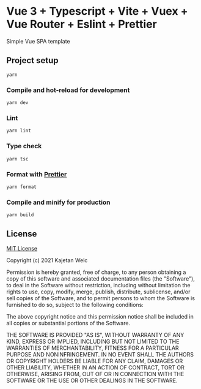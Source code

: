# Vue 3 + Typescript + Vite + Vuex + Vue Router + Eslint + Prettier

Simple Vue SPA template

## Project setup

```
yarn
```

### Compile and hot-reload for development

```
yarn dev
```

### Lint

```
yarn lint
```

### Type check

```
yarn tsc
```

### Format with [Prettier](https://prettier.io/)

```
yarn format
```

### Compile and minify for production

```
yarn build
```

## License

[MIT License](https://opensource.org/licenses/MIT)

Copyright (c) 2021 Kajetan Welc

Permission is hereby granted, free of charge, to any person obtaining a copy of this software and associated documentation files (the "Software"), to deal in the Software without restriction, including without limitation the rights to use, copy, modify, merge, publish, distribute, sublicense, and/or sell copies of the Software, and to permit persons to whom the Software is furnished to do so, subject to the following conditions:

The above copyright notice and this permission notice shall be included in all copies or substantial portions of the Software.

THE SOFTWARE IS PROVIDED "AS IS", WITHOUT WARRANTY OF ANY KIND, EXPRESS OR IMPLIED, INCLUDING BUT NOT LIMITED TO THE WARRANTIES OF MERCHANTABILITY, FITNESS FOR A PARTICULAR PURPOSE AND NONINFRINGEMENT. IN NO EVENT SHALL THE AUTHORS OR COPYRIGHT HOLDERS BE LIABLE FOR ANY CLAIM, DAMAGES OR OTHER LIABILITY, WHETHER IN AN ACTION OF CONTRACT, TORT OR OTHERWISE, ARISING FROM, OUT OF OR IN CONNECTION WITH THE SOFTWARE OR THE USE OR OTHER DEALINGS IN THE SOFTWARE.
